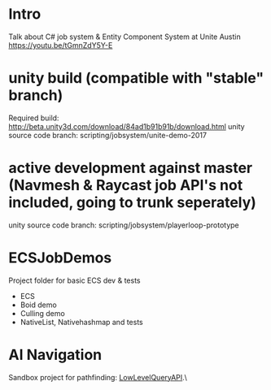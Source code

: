 # Intro

Talk about C# job system & Entity Component System at Unite Austin
https://youtu.be/tGmnZdY5Y-E

# unity build (compatible with "stable" branch)
Required build: http://beta.unity3d.com/download/84ad1b91b91b/download.html
unity source code branch: scripting/jobsystem/unite-demo-2017

# active development against master (Navmesh & Raycast job API's not included, going to trunk seperately)
unity source code branch: scripting/jobsystem/playerloop-prototype

# ECSJobDemos
Project folder for basic ECS dev & tests
* ECS
* Boid demo
* Culling demo
* NativeList, Nativehashmap and tests

# AI Navigation
Sandbox project for pathfinding: [LowLevelQueryAPI](AI_Prototyping/LowLevelQueryAPI).\
